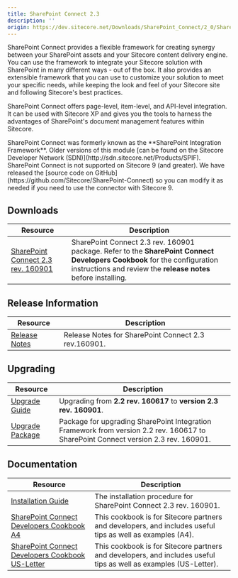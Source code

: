 ```yaml
---
title: SharePoint Connect 2.3
description: ''
origin: https://dev.sitecore.net/Downloads/SharePoint_Connect/2_0/SharePoint_Connect_23.aspx
---
```


SharePoint Connect provides a flexible framework for creating synergy between your SharePoint assets and your Sitecore content delivery engine. You can use the framework to integrate your Sitecore solution with SharePoint in many different ways - out of the box. It also provides an extensible framework that you can use to customize your solution to meet your specific needs, while keeping the look and feel of your Sitecore site and following Sitecore's best practices.

SharePoint Connect offers page-level, item-level, and API-level integration. It can be used with Sitecore XP and gives you the tools to harness the advantages of SharePoint's document management features within Sitecore.

  <Alert variant='warning' mb={4}>
    <AlertIcon />
    SharePoint Connect was formerly known as the **SharePoint Integration Framework**. Older versions of this module [can be found on the Sitecore Developer Network (SDN)](http://sdn.sitecore.net/Products/SPIF).
  </Alert>
  
  <Alert variant='warning' mb={4}>
    <AlertIcon />
    SharePoint Connect is not supported on Sitecore 9 (and greater). We have released the [source code on GitHub](https://github.com/Sitecore/SharePoint-Connect) so you can modify it as needed if you need to use the connector with Sitecore 9.
  </Alert>
  

## Downloads

 | Resource | Description |
 | --- | --- |
 | [SharePoint Connect 2.3 rev. 160901](https://scdp.blob.core.windows.net/downloads/SharePoint%20Connect/2%200/SharePoint%20Connect%2023/Secure/SharePoint%20Integration%20Framework%202.3%20rev.%20160901.zip) | SharePoint Connect 2.3 rev. 160901 package. Refer to the **SharePoint Connect Developers Cookbook** for the configuration instructions and review the **release notes** before installing. |

## Release Information

 | Resource | Description |
 | --- | --- |
 | [Release Notes](/downloads/SharePoint_Connect/2_0/SharePoint_Connect_23/Release_Notes) | Release Notes for SharePoint Connect 2.3 rev.160901. |

## Upgrading

 | Resource | Description |
 | --- | --- |
 | [Upgrade Guide](/downloads/SharePoint_Connect/2_0/SharePoint_Connect_23/Upgrade_Guide) | Upgrading from **2.2 rev. 160617** to **version 2.3 rev. 160901**. |
 | [Upgrade Package](https://scdp.blob.core.windows.net/downloads/SharePoint%20Connect/2%200/SharePoint%20Connect%2023/Secure/SharePoint%20Integration%20Framework%202.3%20rev.%20160901%20Upgrade.zip) | Package for upgrading SharePoint Integration Framework from version 2.2 rev. 160617 to SharePoint Connect version 2.3 rev. 160901. |

## Documentation

 | Resource | Description |
 | --- | --- |
 | [Installation Guide](/downloads/SharePoint_Connect/2_0/SharePoint_Connect_23/Installation_Guide) | The installation procedure for SharePoint Connect 2.3 rev. 160901. |
 | [SharePoint Connect Developers Cookbook A4](https://scdp.blob.core.windows.net/downloads/SharePoint%20Connect/2%200/SharePoint%20Connect%202%201/Non-secure/SharePoint_Connect_Developers_Cookbook_21-A4.pdf) | This cookbook is for Sitecore partners and developers, and includes useful tips as well as examples (A4). |
 | [SharePoint Connect Developers Cookbook US-Letter](https://sitecoredev.azureedge.net#) | This cookbook is for Sitecore partners and developers, and includes useful tips as well as examples (US-Letter). |
